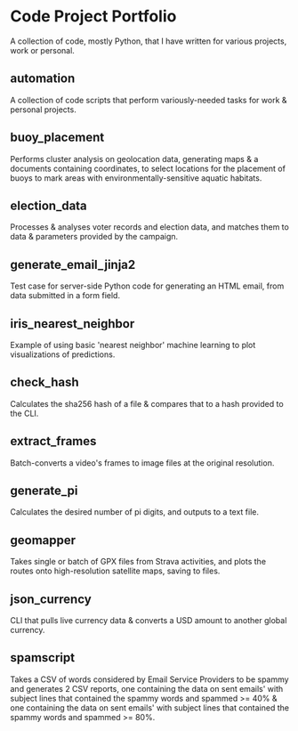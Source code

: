 # Code Project Portfolio
A collection of code, mostly Python, that I have written for various projects, work or personal.



## automation
A collection of code scripts that perform variously-needed tasks for work & personal projects.


## buoy_placement
Performs cluster analysis on geolocation data, generating maps & a documents containing coordinates, to select locations for the placement of buoys to mark areas with environmentally-sensitive aquatic habitats.


## election_data
Processes & analyses voter records and election data, and matches them to data & parameters provided by the campaign.


## generate_email_jinja2
Test case for server-side Python code for generating an HTML email, from data submitted in a form field.


## iris_nearest_neighbor
Example of using basic 'nearest neighbor' machine learning to plot visualizations of predictions.


## check_hash
Calculates the sha256 hash of a file & compares that to a hash provided to the CLI.


## extract_frames
Batch-converts a video's frames to image files at the original resolution.


## generate_pi
Calculates the desired number of pi digits, and outputs to a text file.


## geomapper
Takes single or batch of GPX files from Strava activities, and plots the routes onto high-resolution satellite maps, saving to files.


## json_currency
CLI that pulls live currency data & converts a USD amount to another global currency.


## spamscript
Takes a CSV of words considered by Email Service Providers to be spammy and generates 2 CSV reports, one containing the data on sent emails' with subject lines that contained the spammy words and spammed >= 40% & one containing the data on sent emails' with subject lines that contained the spammy words and spammed >= 80%.